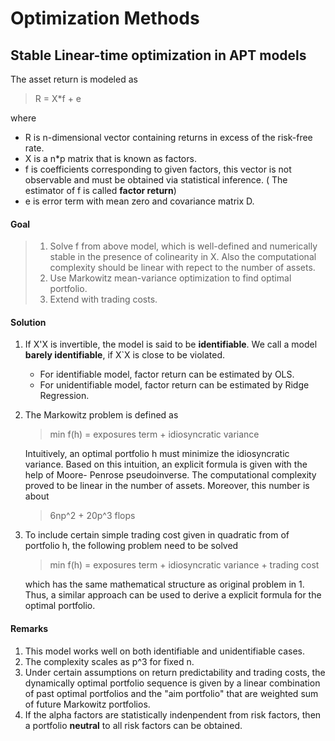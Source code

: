 Optimization Methods
========

Stable Linear-time optimization in APT models
--------

The asset return is modeled as  
> R = X*f + e

where 
* R is n-dimensional vector containing returns in excess of the risk-free rate.
* X is a n*p matrix that is known as factors.
* f is coefficients corresponding to given factors, this vector is not observable
	and must be obtained via statistical inference. ( The estimator of f
	is called __factor return__)
* e is error term with mean zero and covariance matrix D.

#### Goal
> 1. Solve f from above model, which is well-defined and numerically stable 
	in the presence of colinearity in X. Also the computational complexity
	should be linear with repect to the number of assets.
> 2. Use Markowitz mean-variance optimization to find optimal portfolio.
> 3. Extend with trading costs.

#### Solution
1. If X'X is invertible, the model is said to be __identifiable__. We call a model 
	__barely identifiable__, if X`X is close to be violated.
	
	* For identifiable model, factor return can be estimated by OLS.
	* For unidentifiable model, factor return can be estimated by Ridge Regression.

2. The Markowitz problem is defined as 
	> min f(h) = exposures term + idiosyncratic variance

	Intuitively, an optimal portfolio h must minimize the idiosyncratic variance.
	Based on this intuition, an explicit formula is given with the help of Moore-
	Penrose pseudoinverse.
	The computational complexity proved to be linear in the number of assets.
	Moreover, this number is about 
	> 6np^2 + 20p^3 flops

3. To include certain simple trading cost given in quadratic from of portfolio h,
	the following problem need to be solved
	> min f(h) = exposures term + idiosyncratic variance + trading cost
	
	which has the same mathematical structure as original problem in 1. Thus,
	a similar approach can be used to derive a explicit formula for the optimal 
	portfolio.

#### Remarks
1. This model works well on both identifiable and unidentifiable cases.
2. The complexity scales as p^3 for fixed n.
3. Under certain assumptions on return predictability and trading costs,
	the dynamically optimal portfolio sequence is given by a linear combination of
	past optimal portfolios and the "aim portfolio" that are weighted sum of 
	future Markowitz portfolios.
4. If the alpha factors are statistically indenpendent from risk factors,
	then a portfolio __neutral__ to all risk factors can be obtained.



